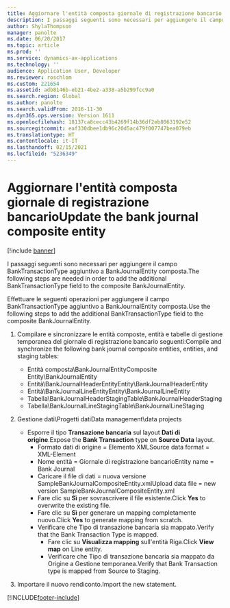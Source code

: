 ```yaml
---
title: Aggiornare l'entità composta giornale di registrazione bancario
description: I passaggi seguenti sono necessari per aggiungere il campo BankTransactionType aggiuntivo a BankJournalEntity composta.
author: ShylaThompson
manager: panolte
ms.date: 06/20/2017
ms.topic: article
ms.prod: ''
ms.service: dynamics-ax-applications
ms.technology: ''
audience: Application User, Developer
ms.reviewer: roschlom
ms.custom: 221654
ms.assetid: adb8146b-eb21-4be2-a338-a5b299fcc9a0
ms.search.region: Global
ms.author: panolte
ms.search.validFrom: 2016-11-30
ms.dyn365.ops.version: Version 1611
ms.openlocfilehash: 18137ca8cecc43b4269f14b36df2eb8063192e52
ms.sourcegitcommit: eaf330dbee1db96c20d5ac479f007747bea079eb
ms.translationtype: HT
ms.contentlocale: it-IT
ms.lasthandoff: 02/15/2021
ms.locfileid: "5236349"
---
```

# <a name="update-the-bank-journal-composite-entity"></a><span data-ttu-id="f88d3-103">Aggiornare l'entità composta giornale di registrazione bancario</span><span class="sxs-lookup"><span data-stu-id="f88d3-103">Update the bank journal composite entity</span></span>

[!include [banner](../includes/banner.md)]

<span data-ttu-id="f88d3-104">I passaggi seguenti sono necessari per aggiungere il campo BankTransactionType aggiuntivo a BankJournalEntity composta.</span><span class="sxs-lookup"><span data-stu-id="f88d3-104">The following steps are needed in order to add the additional BankTransactionType field to the composite BankJournalEntity.</span></span>

<span data-ttu-id="f88d3-105">Effettuare le seguenti operazioni per aggiungere il campo BankTransactionType aggiuntivo a BankJournalEntity composta.</span><span class="sxs-lookup"><span data-stu-id="f88d3-105">Use the following steps to add the additional BankTransactionType field to the composite BankJournalEntity.</span></span>

1.  <span data-ttu-id="f88d3-106">Compilare e sincronizzare le entità composte, entità e tabelle di gestione temporanea del giornale di registrazione bancario seguenti:</span><span class="sxs-lookup"><span data-stu-id="f88d3-106">Compile and synchronize the following bank journal composite entities, entities, and staging tables:</span></span>
    -   <span data-ttu-id="f88d3-107">Entità composta\\BankJournalEntity</span><span class="sxs-lookup"><span data-stu-id="f88d3-107">Composite Entity\\BankJournalEntity</span></span>
    -   <span data-ttu-id="f88d3-108">Entità\\BankJournalHeaderEntity</span><span class="sxs-lookup"><span data-stu-id="f88d3-108">Entity\\BankJournalHeaderEntity</span></span>
    -   <span data-ttu-id="f88d3-109">Entità\\BankJournalLineEntity</span><span class="sxs-lookup"><span data-stu-id="f88d3-109">Entity\\BankJournalLineEntity</span></span>
    -   <span data-ttu-id="f88d3-110">Tabella\\BankJournalHeaderStaging</span><span class="sxs-lookup"><span data-stu-id="f88d3-110">Table\\BankJournalHeaderStaging</span></span>
    -   <span data-ttu-id="f88d3-111">Tabella\\BankJournalLineStaging</span><span class="sxs-lookup"><span data-stu-id="f88d3-111">Table\\BankJournalLineStaging</span></span>

2.  <span data-ttu-id="f88d3-112">Gestione dati\\Progetti dati</span><span class="sxs-lookup"><span data-stu-id="f88d3-112">Data management\\data projects</span></span>
    -   <span data-ttu-id="f88d3-113">Esporre il tipo **Transazione bancaria** sul layout **Dati di origine**.</span><span class="sxs-lookup"><span data-stu-id="f88d3-113">Expose the **Bank Transaction** type on **Source Data** layout.</span></span>
        -   <span data-ttu-id="f88d3-114">Formato dati di origine = Elemento XML</span><span class="sxs-lookup"><span data-stu-id="f88d3-114">Source data format = XML-Element</span></span>
        -   <span data-ttu-id="f88d3-115">Nome entità = Giornale di registrazione bancario</span><span class="sxs-lookup"><span data-stu-id="f88d3-115">Entity name = Bank Journal</span></span>
        -   <span data-ttu-id="f88d3-116">Caricare il file di dati = nuova versione SampleBankJournalCompositeEntity.xml</span><span class="sxs-lookup"><span data-stu-id="f88d3-116">Upload data file = new version SampleBankJournalCompositeEntity.xml</span></span>
        -   <span data-ttu-id="f88d3-117">Fare clic su **Sì** per sovrascrivere il file esistente.</span><span class="sxs-lookup"><span data-stu-id="f88d3-117">Click **Yes** to overwrite the existing file.</span></span>
        -   <span data-ttu-id="f88d3-118">Fare clic su **Sì** per generare un mapping completamente nuovo.</span><span class="sxs-lookup"><span data-stu-id="f88d3-118">Click **Yes** to generate mapping from scratch.</span></span>
        -   <span data-ttu-id="f88d3-119">Verificare che Tipo di transazione bancaria sia mappato.</span><span class="sxs-lookup"><span data-stu-id="f88d3-119">Verify that the Bank Transaction Type is mapped.</span></span>
            -   <span data-ttu-id="f88d3-120">Fare clic su **Visualizza mapping** sull'entità Riga.</span><span class="sxs-lookup"><span data-stu-id="f88d3-120">Click **View map** on Line entity.</span></span>
            -   <span data-ttu-id="f88d3-121">Verificare che Tipo di transazione bancaria sia mappato da Origine a Gestione temporanea.</span><span class="sxs-lookup"><span data-stu-id="f88d3-121">Verify that Bank Transaction type is mapped from Source to Staging.</span></span>

3.  <span data-ttu-id="f88d3-122">Importare il nuovo rendiconto.</span><span class="sxs-lookup"><span data-stu-id="f88d3-122">Import the new statement.</span></span>






[!INCLUDE[footer-include](../../includes/footer-banner.md)]